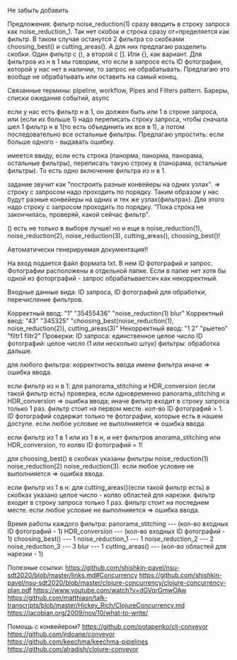 Не забыть добавить

Предложения:
фильтр noise_reduction(1) сразу вводить в строку запроса как noise_reduction_1. Так нет скобок и строка сразу от=пределяется как фильтр.
В таком случае останутся 2 фильтра со скобками choosing_best() и cutting_areas(). А для них предлагаю разделить скобки. Один фильтр с (), а второй с []. Или {}, как вариант.
Для фильтроа из н в 1 мы говорим, что если в запросе есть ID фотографии, которой у нас нет в наличии, то запрос не обрабатывать. Предлагаю это вообще не обрабатывать или оставить на самый конец.

Связанные термины:
pipeline, workflow, Pipes and Filters pattern.
Бареры, списки ожидания событий, async

если у нас есть фильтр н в 1, он должен быть или 1 в строке запроса, или (если их больше 1) надо переписать строку запроса, чтобы сначала шел 1 фильтр н в 1(то есть объединить их все в 1), а потом последовательно все остальные фильтры. Предлагаю упростить: если больше одного - выдавать ошибку.

имеется ввиду, если есть строка (панорма, панорма, панорама, остальные фильтры), переписать такую строку в (панорама, остальные фильтры). То есть одно включение фильтра из н в 1.

задание звучит как "построить разные конвейеры на одних узлах". => строку с запросом надо проходить по порядку. Таким образом у нас будут разные конвейеры на одних и тех же узлах(фильтрах). Для этого надо строку с запросом проходить по порядку. "Пока строка не закончилась, проверяй, какой сейчас фильтр".

() есть не только в выборе лучше! но и еще в noise_reduction(1), noise_reduction(2), noise_reduction(3), cutting_areas(), choosing_best()!


Автоматически генерируемая документация!!



На вход подается файл формата txt. В нем ID фотографий и запрос. Фотографии расположены в отдельной папке. Если в папке нет хотя бы одной из фоторграфий - запрос обрабатываетсяч как некорректный.


Входные данные вида: ID запроса, ID фотографий для обработки, перечисление фильтров.


Корректный ввод: "1" "35455436" "noise_reduction(1) blur"
Корректный ввод: "43" "345325" "choosing_best(noise_reduction(1), noise_reduction(2)), cutting_areas(3)"
Некорректный ввод: "1 2" "рыетео" "filtr1 filtr2"
Проверки:
ID запроса: единственное целое число
ID фотографий: целое число (1 или несколько штук)
фильтры: обработка дальше.


для любого фильтра:
корректность ввода имени фильтра
иначе => ошибка ввода.


если фильтр из н в 1:
для panorama_stitching и HDR_conversion (если такой фильтр есть)
проверка, если одновременно panorama_stitching и HDR_conversion => ошибка ввода;
иначе
фильтр входит в строку запроса только 1 раз.
фильтр стоит на первом месте.
кол-во ID фотографий > 1.
ID фотографий содержат только те фотографии, которые есть в нашем доступе.
если любое условие не выполнияется => ошибка ввода.


если фильтр из 1 в 1 или из 1 в н, и нет фильтров anorama_stitching или HDR_conversion, то колво ID фотографий = 1!


для choosing_best() в скобках указаны фильтры 
noise_reduction(1) noise_reduction(2) noise_reduction(3).
если любое условие не выполнияется => ошибка ввода.


если фильтр из 1 в н:
для cutting_areas()(если такой фильтр есть)
в скобках указано целое число - колво областей для нарезки.
фильтр входит в строку запроса только 1 раз.
фильтр стоит на последнем месте.
если любое условие не выполнияется => ошибка ввода.


Время работы каждого фильтра:
panorama_stitching	---  (кол-во входных ID фотографий - 1)
HDR_conversion		---  (кол-во входных ID фотографий - 1)
choosing_best()         ---  1
noise_reduction_1	---  1
noise_reduction_2	---  2
noise_reduction_3	---  3
blur			---  1
cutting_areas()		---  (кол-во областей для нарезки - 1)



Полезные ссылки:
https://github.com/shishkin-pavel/nsu-sdt2020/blob/master/links.md#Concurrency
https://github.com/shishkin-pavel/nsu-sdt2020/blob/master/clojure-concurrency/clojure-concurrency-plan.pdf
https://www.youtube.com/watch?v=dGVqrGmwOAw
https://github.com/matthiasn/talk-transcripts/blob/master/Hickey_Rich/ClojureConcurrency.md
https://jacobian.org/2009/nov/10/what-to-write/



Помощь с конвейером?
https://github.com/potapenko/clj-conveyor
https://github.com/jrdoane/conveyor
https://github.com/keechma/keechma-pipelines
https://github.com/alradish/clojure-conveyor
